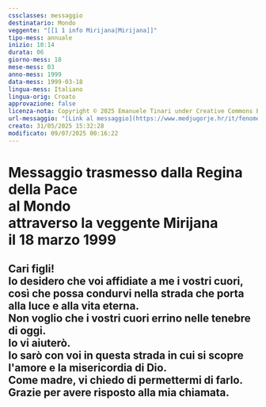 ```yaml
---
cssclasses: messaggio
destinatario: Mondo
veggente: "[[1 1 info Mirijana|Mirijana]]"
tipo-mess: annuale
inizio: 10:14
durata: 06
giorno-mess: 18
mese-mess: 03
anno-mess: 1999
data-mess: 1999-03-18
lingua-mess: Italiano
lingua-orig: Croato
approvazione: false
licenza-nota: Copyright © 2025 Emanuele Tinari under Creative Commons BY-NC-SA 4.0 https://creativecommons.org/licenses/by-nc-sa/4.0/
url-messaggio: "[Link al messaggio](https://www.medjugorje.hr/it/fenomeno-di-medjugorje/apparizioni-annuali/)"
creato: 31/05/2025 15:32:28
modificato: 09/07/2025 00:16:22
---
```


# Messaggio trasmesso dalla Regina della Pace<br>al Mondo<br>attraverso la veggente Mirijana<br>il 18 marzo 1999

## Cari figli!<br>Io desidero che voi affidiate a me i vostri cuori, così che possa condurvi nella strada che porta alla luce e alla vita eterna.<br>Non voglio che i vostri cuori errino nelle tenebre di oggi.<br>Io vi aiuterò.<br>Io sarò con voi in questa strada in cui si scopre l'amore e la misericordia di Dio.<br>Come madre, vi chiedo di permettermi di farlo.<br>Grazie per avere risposto alla mia chiamata.

